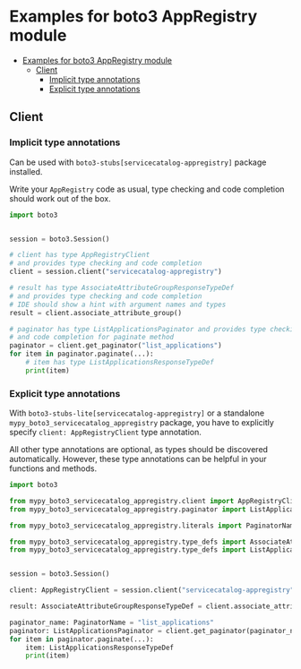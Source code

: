 <a id="examples-for-boto3-appregistry-module"></a>

# Examples for boto3 AppRegistry module

- [Examples for boto3 AppRegistry module](#examples-for-boto3-appregistry-module)
  - [Client](#client)
    - [Implicit type annotations](#implicit-type-annotations)
    - [Explicit type annotations](#explicit-type-annotations)

<a id="client"></a>

## Client

<a id="implicit-type-annotations"></a>

### Implicit type annotations

Can be used with `boto3-stubs[servicecatalog-appregistry]` package installed.

Write your `AppRegistry` code as usual, type checking and code completion
should work out of the box.

```python
import boto3


session = boto3.Session()

# client has type AppRegistryClient
# and provides type checking and code completion
client = session.client("servicecatalog-appregistry")

# result has type AssociateAttributeGroupResponseTypeDef
# and provides type checking and code completion
# IDE should show a hint with argument names and types
result = client.associate_attribute_group()

# paginator has type ListApplicationsPaginator and provides type checking
# and code completion for paginate method
paginator = client.get_paginator("list_applications")
for item in paginator.paginate(...):
    # item has type ListApplicationsResponseTypeDef
    print(item)
```

<a id="explicit-type-annotations"></a>

### Explicit type annotations

With `boto3-stubs-lite[servicecatalog-appregistry]` or a standalone
`mypy_boto3_servicecatalog_appregistry` package, you have to explicitly specify
`client: AppRegistryClient` type annotation.

All other type annotations are optional, as types should be discovered
automatically. However, these type annotations can be helpful in your functions
and methods.

```python
import boto3

from mypy_boto3_servicecatalog_appregistry.client import AppRegistryClient
from mypy_boto3_servicecatalog_appregistry.paginator import ListApplicationsPaginator

from mypy_boto3_servicecatalog_appregistry.literals import PaginatorName

from mypy_boto3_servicecatalog_appregistry.type_defs import AssociateAttributeGroupResponseTypeDef
from mypy_boto3_servicecatalog_appregistry.type_defs import ListApplicationsResponseTypeDef


session = boto3.Session()

client: AppRegistryClient = session.client("servicecatalog-appregistry")

result: AssociateAttributeGroupResponseTypeDef = client.associate_attribute_group()

paginator_name: PaginatorName = "list_applications"
paginator: ListApplicationsPaginator = client.get_paginator(paginator_name)
for item in paginator.paginate(...):
    item: ListApplicationsResponseTypeDef
    print(item)
```
